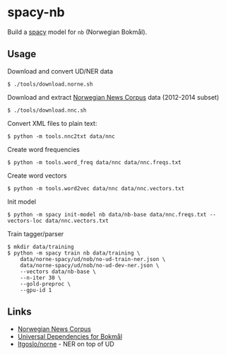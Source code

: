 # spacy-nb

Build a [spacy](https://spacy.io) model for `nb` (Norwegian Bokmål).

## Usage

Download and convert UD/NER data

    $ ./tools/download.norne.sh

Download and extract [Norwegian News Corpus][nnc] data (2012-2014 subset)

    $ ./tools/download.nnc.sh

Convert XML files to plain text:

    $ python -m tools.nnc2txt data/nnc

Create word frequencies

    $ python -m tools.word_freq data/nnc data/nnc.freqs.txt

Create word vectors

    $ python -m tools.word2vec data/nnc data/nnc.vectors.txt

Init model

    $ python -m spacy init-model nb data/nb-base data/nnc.freqs.txt --vectors-loc data/nnc.vectors.txt

Train tagger/parser

    $ mkdir data/training
    $ python -m spacy train nb data/training \
        data/norne-spacy/ud/nob/no-ud-train-ner.json \
        data/norne-spacy/ud/nob/no-ud-dev-ner.json \
        --vectors data/nb-base \
        --n-iter 30 \
        --gold-preproc \
        --gpu-id 1


## Links

* [Norwegian News Corpus][nnc]
* [Universal Dependencies for Bokmål](https://github.com/UniversalDependencies/UD_Norwegian-Bokmaal)
* [ltgoslo/norne](https://github.com/ltgoslo/norne) - NER on top of UD

[nnc]: https://www.nb.no/sprakbanken/show?serial=oai%3Anb.no%3Asbr-4&lang=en